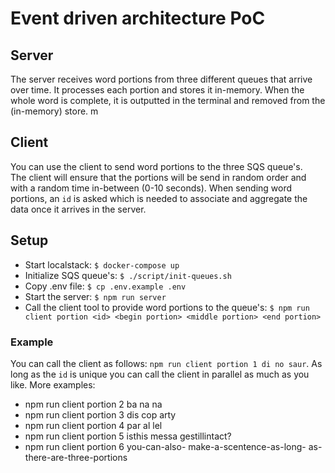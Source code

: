 # Event driven architecture PoC

## Server

The server receives word portions from three different queues that arrive over time.
It processes each portion and stores it in-memory.
When the whole word is complete, it is outputted in the terminal and removed from the (in-memory) store.
m

## Client

You can use the client to send word portions to the three SQS queue's.  
The client will ensure that the portions will be send in random order and with a random time in-between (0-10 seconds).
When sending word portions, an `id` is asked which is needed to associate and aggregate the data once it arrives in the server.

## Setup

- Start localstack: `$ docker-compose up`
- Initialize SQS queue's: `$ ./script/init-queues.sh`
- Copy .env file: `$ cp .env.example .env`
- Start the server: `$ npm run server`
- Call the client tool to provide word portions to the queue's: `$ npm run client portion <id> <begin portion> <middle portion> <end portion>`

### Example

You can call the client as follows: `npm run client portion 1 di no saur`.
As long as the `id` is unique you can call the client in parallel as much as you like.
More examples:

- npm run client portion 2 ba na na
- npm run client portion 3 dis cop arty
- npm run client portion 4 par al lel
- npm run client portion 5 isthis messa gestillintact?
- npm run client portion 6 you-can-also- make-a-scentence-as-long- as-there-are-three-portions
